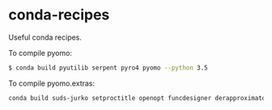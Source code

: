 # conda-recipes

Useful conda recipes.

To compile pyomo:

```bash
$ conda build pyutilib serpent pyro4 pyomo --python 3.5
```

To compile pyomo.extras:

```bash
conda build suds-jurko setproctitle openopt funcdesigner derapproximator pyomo.extras --python 3.5
```